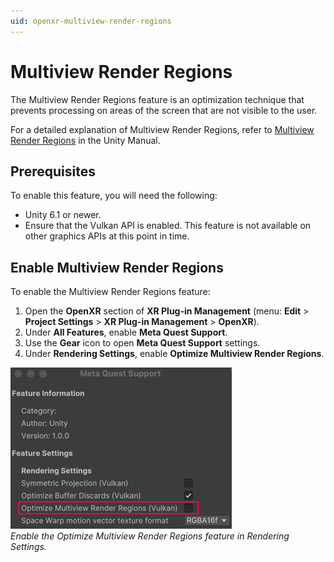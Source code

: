 ```yaml
---
uid: openxr-multiview-render-regions
---
```

# Multiview Render Regions

The Multiview Render Regions feature is an optimization technique that prevents processing on areas of the screen that are not visible to the user.

For a detailed explanation of Multiview Render Regions, refer to [Multiview Render Regions](https://docs.unity3d.com/6000.1/Documentation/Manual/xr-multiview-render-regions.html) in the Unity Manual.

## Prerequisites

To enable this feature, you will need the following:

* Unity 6.1 or newer.
* Ensure that the Vulkan API is enabled. This feature is not available on other graphics APIs at this point in time.

## Enable Multiview Render Regions

To enable the Multiview Render Regions feature:
1. Open the **OpenXR** section of **XR Plug-in Management** (menu: **Edit** > **Project Settings** > **XR Plug-in Management** > **OpenXR**).
2. Under **All Features**, enable **Meta Quest Support**.
3. Use the **Gear** icon to open **Meta Quest Support** settings.
4. Under **Rendering Settings**, enable **Optimize Multiview Render Regions**.

![The Optimize Multiview Render Regions feature is enabled in the OpenXR Rendering Settings.](../images/multiview-render-regions.png)<br/>*Enable the Optimize Multiview Render Regions feature in Rendering Settings.*
